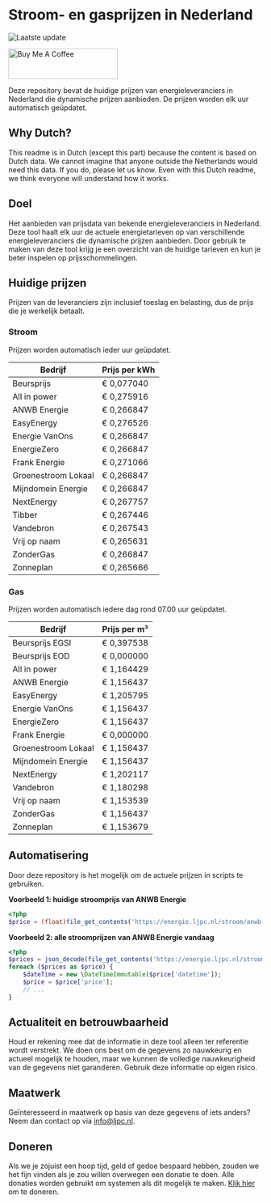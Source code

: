 # Stroom- en gasprijzen in Nederland

![Laatste update](https://img.shields.io/badge/laatste%20update-2023--09--29%2014%3A00%20CET-brightgreen)

<a href="https://www.buymeacoffee.com/Lars-" target="_blank"><img src="https://cdn.buymeacoffee.com/buttons/v2/default-orange.png" alt="Buy Me A Coffee" height="60" style="height: 60px !important;width: 217px !important;" ></a>

Deze repository bevat de huidige prijzen van energieleveranciers in Nederland die dynamische prijzen aanbieden. De prijzen worden elk uur automatisch geüpdatet.

## Why Dutch?

This readme is in Dutch (except this part) because the content is based on Dutch data. We cannot imagine that anyone outside the Netherlands would need this data. If you do, please let us know. Even with this Dutch readme, we think
everyone will understand how it works.

## Doel

Het aanbieden van prijsdata van bekende energieleveranciers in Nederland. Deze tool haalt elk uur de actuele energietarieven op van verschillende energieleveranciers die dynamische prijzen aanbieden. Door gebruik te maken van deze tool
krijg je een overzicht van de huidige tarieven en kun je beter inspelen op prijsschommelingen.

## Huidige prijzen

Prijzen van de leveranciers zijn inclusief toeslag en belasting, dus de prijs die je werkelijk betaalt.

### Stroom

Prijzen worden automatisch ieder uur geüpdatet.

 Bedrijf | Prijs per kWh 
---------|---------------
Beursprijs | € 0,077040
All in power | € 0,275916
ANWB Energie | € 0,266847
EasyEnergy | € 0,276526
Energie VanOns | € 0,266847
EnergieZero | € 0,266847
Frank Energie | € 0,271066
Groenestroom Lokaal | € 0,266847
Mijndomein Energie | € 0,266847
NextEnergy | € 0,267757
Tibber | € 0,267446
Vandebron | € 0,267543
Vrij op naam | € 0,265631
ZonderGas | € 0,266847
Zonneplan | € 0,265666


### Gas

Prijzen worden automatisch iedere dag rond 07.00 uur geüpdatet.

 Bedrijf | Prijs per m³ 
---------|--------------
Beursprijs EGSI | € 0,397538
Beursprijs EOD | € 0,000000
All in power | € 1,164429
ANWB Energie | € 1,156437
EasyEnergy | € 1,205795
Energie VanOns | € 1,156437
EnergieZero | € 1,156437
Frank Energie | € 0,000000
Groenestroom Lokaal | € 1,156437
Mijndomein Energie | € 1,156437
NextEnergy | € 1,202117
Vandebron | € 1,180298
Vrij op naam | € 1,153539
ZonderGas | € 1,156437
Zonneplan | € 1,153679


## Automatisering

Door deze repository is het mogelijk om de actuele prijzen in scripts te gebruiken.

**Voorbeeld 1: huidige stroomprijs van ANWB Energie**

```php
<?php
$price = (float)file_get_contents('https://energie.ljpc.nl/stroom/anwb-energie-nu.txt');

```

**Voorbeeld 2: alle stroomprijzen van ANWB Energie vandaag**

```php
<?php
$prices = json_decode(file_get_contents('https://energie.ljpc.nl/stroom/all-in-power-vandaag.json'),true);
foreach ($prices as $price) {
    $dateTime = new \DateTimeImmutable($price['datetime']);
    $price = $price['price'];
    // ...
}
```

## Actualiteit en betrouwbaarheid

Houd er rekening mee dat de informatie in deze tool alleen ter referentie wordt verstrekt. We doen ons best om de gegevens zo nauwkeurig en actueel mogelijk te houden, maar we kunnen de volledige nauwkeurigheid van de gegevens niet
garanderen. Gebruik deze informatie op eigen risico.

## Maatwerk

Geïnteresseerd in maatwerk op basis van deze gegevens of iets anders? Neem dan contact op
via [info@ljpc.nl](mailto:info@ljpc.nl?subject=Energie%20prijzen).

## Doneren

Als we je zojuist een hoop tijd, geld of gedoe bespaard hebben, zouden we het fijn vinden als je zou willen overwegen een
donatie te doen. Alle donaties worden gebruikt om systemen als dit mogelijk te
maken. [Klik hier](https://www.buymeacoffee.com/Lars-) om te doneren.
